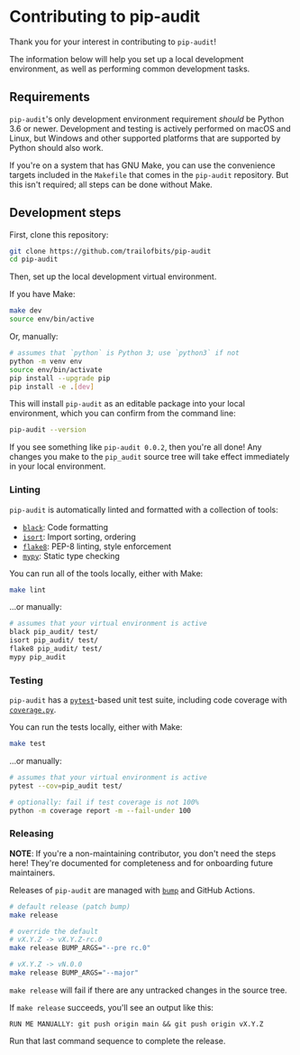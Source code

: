 Contributing to pip-audit
=========================

Thank you for your interest in contributing to `pip-audit`!

The information below will help you set up a local development environment,
as well as performing common development tasks.

## Requirements

`pip-audit`'s only development environment requirement *should* be Python 3.6
or newer. Development and testing is actively performed on macOS and Linux,
but Windows and other supported platforms that are supported by Python
should also work.

If you're on a system that has GNU Make, you can use the convenience targets
included in the `Makefile` that comes in the `pip-audit` repository. But this
isn't required; all steps can be done without Make.

## Development steps

First, clone this repository:

```bash
git clone https://github.com/trailofbits/pip-audit
cd pip-audit
```

Then, set up the local development virtual environment.

If you have Make:

```bash
make dev
source env/bin/active
```

Or, manually:

```bash
# assumes that `python` is Python 3; use `python3` if not
python -m venv env
source env/bin/activate
pip install --upgrade pip
pip install -e .[dev]
```

This will install `pip-audit` as an editable package into your local environment,
which you can confirm from the command line:

```bash
pip-audit --version
```

If you see something like `pip-audit 0.0.2`, then you're all done! Any changes
you make to the `pip_audit` source tree will take effect immediately in your
local environment.

### Linting

`pip-audit` is automatically linted and formatted with a collection of tools:

* [`black`](https://github.com/psf/black): Code formatting
* [`isort`](https://github.com/PyCQA/isort): Import sorting, ordering
* [`flake8`](https://flake8.pycqa.org/en/latest/): PEP-8 linting, style enforcement
* [`mypy`](https://mypy.readthedocs.io/en/stable/): Static type checking

You can run all of the tools locally, either with Make:

```bash
make lint
```

...or manually:

```bash
# assumes that your virtual environment is active
black pip_audit/ test/
isort pip_audit/ test/
flake8 pip_audit/ test/
mypy pip_audit
```

### Testing

`pip-audit` has a [`pytest`](https://docs.pytest.org/)-based unit test suite,
including code coverage with [`coverage.py`](https://coverage.readthedocs.io/).

You can run the tests locally, either with Make:

```bash
make test
```

...or manually:

```bash
# assumes that your virtual environment is active
pytest --cov=pip_audit test/

# optionally: fail if test coverage is not 100%
python -m coverage report -m --fail-under 100
```

### Releasing

**NOTE**: If you're a non-maintaining contributor, you don't need the steps
here! They're documented for completeness and for onboarding future maintainers.

Releases of `pip-audit` are managed with [`bump`](https://github.com/di/bump)
and GitHub Actions.

```bash
# default release (patch bump)
make release

# override the default
# vX.Y.Z -> vX.Y.Z-rc.0
make release BUMP_ARGS="--pre rc.0"

# vX.Y.Z -> vN.0.0
make release BUMP_ARGS="--major"
```

`make release` will fail if there are any untracked changes in the source tree.

If `make release` succeeds, you'll see an output like this:

```
RUN ME MANUALLY: git push origin main && git push origin vX.Y.Z
```

Run that last command sequence to complete the release.
